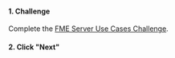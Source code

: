 <head><base target="_blank"> </head>

#### 1. Challenge

Complete the [FME Server Use Cases Challenge](https://safe.my.trailhead.com/content/safe/modules/what-is-fme-server/fme-server-use-cases?trail_id=fme-server-authoring#challenge).

#### 2. Click "Next"


